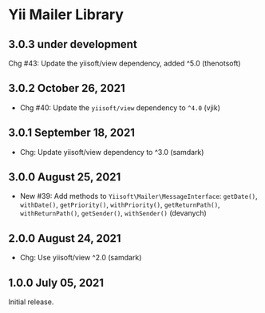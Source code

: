 # Yii Mailer Library


## 3.0.3 under development

Chg #43: Update the yiisoft/view dependency, added ^5.0 (thenotsoft)

## 3.0.2 October 26, 2021

- Chg #40: Update the `yiisoft/view` dependency to `^4.0` (vjik)

## 3.0.1 September 18, 2021

- Chg: Update yiisoft/view dependency to ^3.0 (samdark)

## 3.0.0 August 25, 2021

- New #39: Add methods to `Yiisoft\Mailer\MessageInterface`: `getDate()`, `withDate()`, `getPriority()`,
  `withPriority()`, `getReturnPath()`, `withReturnPath()`, `getSender()`, `withSender()` (devanych)

## 2.0.0 August 24, 2021

- Chg: Use yiisoft/view ^2.0 (samdark)

## 1.0.0 July 05, 2021

Initial release.
